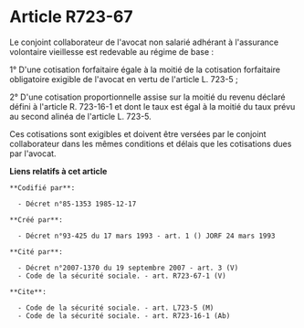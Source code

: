 # Article R723-67

Le conjoint collaborateur de l'avocat non salarié adhérant à l'assurance volontaire vieillesse est redevable au régime de
base :

1° D'une cotisation forfaitaire égale à la moitié de la cotisation forfaitaire obligatoire exigible de l'avocat en vertu de
l'article L. 723-5 ;

2° D'une cotisation proportionnelle assise sur la moitié du revenu déclaré défini à l'article R. 723-16-1 et dont le taux est
égal à la moitié du taux prévu au second alinéa de l'article L. 723-5.

Ces cotisations sont exigibles et doivent être versées par le conjoint collaborateur dans les mêmes conditions et délais que
les cotisations dues par l'avocat.

**Liens relatifs à cet article**

	**Codifié par**:

	  - Décret n°85-1353 1985-12-17

	**Créé par**:

	  - Décret n°93-425 du 17 mars 1993 - art. 1 () JORF 24 mars 1993

	**Cité par**:

	  - Décret n°2007-1370 du 19 septembre 2007 - art. 3 (V)
	  - Code de la sécurité sociale. - art. R723-67-1 (V)

	**Cite**:

	  - Code de la sécurité sociale. - art. L723-5 (M)
	  - Code de la sécurité sociale. - art. R723-16-1 (Ab)
